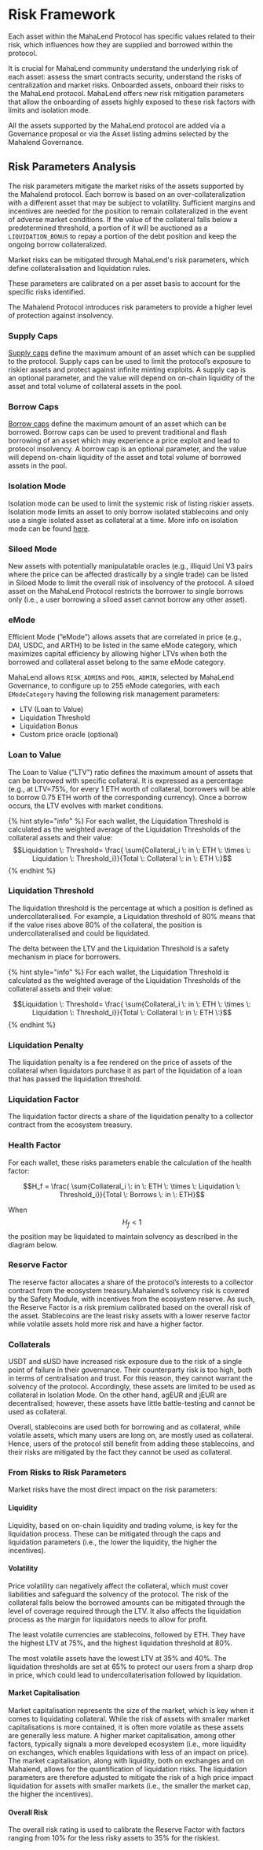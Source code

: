 # Risk Framework

Each asset within the MahaLend Protocol has specific values related to their risk, which influences how they are supplied and borrowed within the protocol.&#x20;

It is crucial for MahaLend community understand the underlying risk of each asset: assess the smart contracts security, understand the risks of centralization and market risks. Onboarded assets, onboard their risks to the MahaLend protocol. MahaLend offers new risk mitigation parameters that allow the onboarding of assets highly exposed to these risk factors with limits and isolation mode.

All the assets supported by the MahaLend protocol are added via a Governance proposal or via the Asset listing admins selected by the Mahalend Governance.

## Risk Parameters Analysis

The risk parameters mitigate the market risks of the assets supported by the Mahalend protocol. Each borrow is based on an over-collateralization with a different asset that may be subject to volatility. Sufficient margins and incentives are needed for the position to remain collateralized in the event of adverse market conditions. If the value of the collateral falls below a predetermined threshold, a portion of it will be auctioned as a `LIQUIDATION_BONUS` to repay a portion of the debt position and keep the ongoing borrow collateralized.

Market risks can be mitigated through MahaLend's risk parameters, which define collateralisation and liquidation rules.

These parameters are calibrated on a per asset basis to account for the specific risks identified.

The Mahalend Protocol introduces risk parameters to provide a higher level of protection against insolvency.

### Supply Caps

[Supply caps](risk-framework.md#supply-caps) define the maximum amount of an asset which can be supplied to the protocol. Supply caps can be used to limit the protocol’s exposure to riskier assets and protect against infinite minting exploits. A supply cap is an optional parameter, and the value will depend on on-chain liquidity of the asset and total volume of collateral assets in the pool.

### Borrow Caps

[Borrow caps](risk-framework.md#borrow-caps) define the maximum amount of an asset which can be borrowed. Borrow caps can be used to prevent traditional and flash borrowing of an asset which may experience a price exploit and lead to protocol insolvency. A borrow cap is an optional parameter, and the value will depend on-chain liquidity of the asset and total volume of borrowed assets in the pool.

### Isolation Mode

Isolation mode can be used to limit the systemic risk of listing riskier assets. Isolation mode limits an asset to only borrow isolated stablecoins and only use a single isolated asset as collateral at a time. More info on isolation mode can be found [here](broken-reference).

### Siloed Mode

New assets with potentially manipulatable oracles (e.g., illiquid Uni V3 pairs where the price can be affected drastically by a single trade) can be listed in Siloed Mode to limit the overall risk of insolvency of the protocol. A siloed asset on the MahaLend Protocol restricts the borrower to single borrows only (i.e., a user borrowing a siloed asset cannot borrow any other asset).

### eMode

Efficient Mode (”eMode”) allows assets that are correlated in price (e.g., DAI, USDC, and ARTH) to be listed in the same eMode category, which maximizes capital efficiency by allowing higher LTVs when both the borrowed and collateral asset belong to the same eMode category.&#x20;

MahaLend allows `RISK_ADMINS` and `POOL_ADMIN`, selected by MahaLend Governance, to configure up to 255 eMode categories, with each `EModeCategory` having the following risk management parameters:

* LTV (Loan to Value)
* Liquidation Threshold
* Liquidation Bonus
* Custom price oracle (optional)

### Loan to Value

The Loan to Value ("LTV") ratio defines the maximum amount of assets that can be borrowed with specific collateral. It is expressed as a percentage (e.g., at LTV=75%, for every 1 ETH worth of collateral, borrowers will be able to borrow 0.75 ETH worth of the corresponding currency). Once a borrow occurs, the LTV evolves with market conditions.

{% hint style="info" %}
For each wallet, the Liquidation Threshold is calculated as the weighted average of the Liquidation Thresholds of the collateral assets and their value: $$Liquidation \: Threshold= \frac{ \sum{Collateral_i \: in \: ETH \: \times \: Liquidation \: Threshold_i}}{Total \: Collateral \: in \: ETH \:}$$
{% endhint %}

### Liquidation Threshold

The liquidation threshold is the percentage at which a position is defined as undercollateralised. For example, a Liquidation threshold of 80% means that if the value rises above 80% of the collateral, the position is undercollateralised and could be liquidated.

The delta between the LTV and the Liquidation Threshold is a safety mechanism in place for borrowers.

{% hint style="info" %}
For each wallet, the Liquidation Threshold is calculated as the weighted average of the Liquidation Thresholds of the collateral assets and their value:

$$Liquidation \: Threshold= \frac{ \sum{Collateral_i \: in \: ETH \: \times \: Liquidation \: Threshold_i}}{Total \: Collateral \: in \: ETH \:}$$
{% endhint %}

### Liquidation Penalty

The liquidation penalty is a fee rendered on the price of assets of the collateral when liquidators purchase it as part of the liquidation of a loan that has passed the liquidation threshold.

### Liquidation Factor

The liquidation factor directs a share of the liquidation penalty to a collector contract from the ecosystem treasury.

### Health Factor

For each wallet, these risks parameters enable the calculation of the health factor:

$$H_f = \frac{ \sum{Collateral_i \: in \: ETH \: \times \: Liquidation \: Threshold_i}}{Total \: Borrows \: in \: ETH}$$

When $$H_f < 1$$ the position may be liquidated to maintain solvency as described in the diagram below.

### Reserve Factor

The reserve factor allocates a share of the protocol’s interests to a collector contract from the ecosystem treasury.Mahalend’s solvency risk is covered by the Safety Module, with incentives from the ecosystem reserve. As such, the Reserve Factor is a risk premium calibrated based on the overall risk of the asset. Stablecoins are the least risky assets with a lower reserve factor while volatile assets hold more risk and have a higher factor.

### Collaterals

USDT and sUSD have increased risk exposure due to the risk of a single point of failure in their governance. Their counterparty risk is too high, both in terms of centralisation and trust. For this reason, they cannot warrant the solvency of the protocol. Accordingly, these assets are limited to be used as collateral in Isolation Mode. On the other hand, agEUR and jEUR are decentralised; however, these assets have little battle-testing and cannot be used as collateral.

Overall, stablecoins are used both for borrowing and as collateral, while volatile assets, which many users are long on, are mostly used as collateral. Hence, users of the protocol still benefit from adding these stablecoins, and their risks are mitigated by the fact they cannot be used as collateral.

### From Risks to Risk Parameters

Market risks have the most direct impact on the risk parameters:

#### Liquidity

Liquidity, based on on-chain liquidity and trading volume, is key for the liquidation process. These can be mitigated through the caps and liquidation parameters (i.e., the lower the liquidity, the higher the incentives).

#### Volatility

Price volatility can negatively affect the collateral, which must cover liabilities and safeguard the solvency of the protocol. The risk of the collateral falls below the borrowed amounts can be mitigated through the level of coverage required through the LTV. It also affects the liquidation process as the margin for liquidators needs to allow for profit.

The least volatile currencies are stablecoins, followed by ETH. They have the highest LTV at 75%, and the highest liquidation threshold at 80%.

The most volatile assets have the lowest LTV at 35% and 40%. The liquidation thresholds are set at 65% to protect our users from a sharp drop in price, which could lead to undercollaterisation followed by liquidation.

#### Market Capitalisation

Market capitalisation represents the size of the market, which is key when it comes to liquidating collateral. While the risk of assets with smaller market capitalisations is more contained, it is often more volatile as these assets are generally less mature. A higher market capitalisation, among other factors, typically signals a more developed ecosystem (i.e., more liquidity on exchanges, which enables liquidations with less of an impact on price). The market capitalisation, along with liquidity, both on exchanges and on Mahalend, allows for the quantification of liquidation risks. The liquidation parameters are therefore adjusted to mitigate the risk of a high price impact liquidation for assets with smaller markets (i.e., the smaller the market cap, the higher the incentives).

#### Overall Risk

The overall risk rating is used to calibrate the Reserve Factor with factors ranging from 10% for the less risky assets to 35% for the riskiest.
